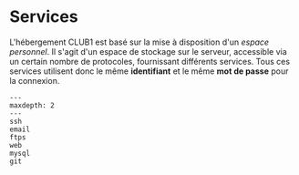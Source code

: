 Services
========

L'hébergement CLUB1 est basé sur la mise à disposition d'un *espace personnel*.
Il s'agit d'un espace de stockage sur le serveur, accessible via un certain
nombre de protocoles, fournissant différents services.
Tous ces services utilisent donc le même **identifiant** et le même **mot de passe**
pour la connexion.


```{toctree}
---
maxdepth: 2
---
ssh
email
ftps
web
mysql
git
```
